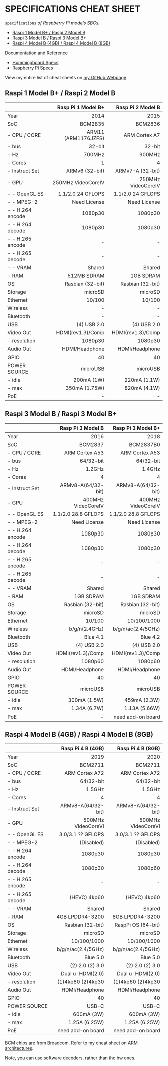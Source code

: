 # SPECIFICATIONS CHEAT SHEET

`specifications` _of Raspberry Pi models SBCs._

* [Raspi 1 Model B+ / Raspi 2 Model B](https://github.com/JeffDeCola/my-cheat-sheets/tree/master/other/single-board-computers/raspberry-pi/specifications-cheat-sheet#raspi-1-model-b--raspi-2-model-b)
* [Raspi 3 Model B / Raspi 3 Model B+](https://github.com/JeffDeCola/my-cheat-sheets/tree/master/other/single-board-computers/raspberry-pi/specifications-cheat-sheet#raspi-3-model-b--raspi-3-model-b)
* [Raspi 4 Model B (4GB) / Raspi 4 Model B (8GB)](https://github.com/JeffDeCola/my-cheat-sheets/tree/master/other/single-board-computers/raspberry-pi/specifications-cheat-sheet#raspi-4-model-b-4gb--raspi-4-model-b-8gb)

Documentation and Reference

* [Hummingboard Specs](https://github.com/JeffDeCola/my-cheat-sheets/tree/master/other/stem/technology/single-board-computers/hummingboard/specifications-cheat-sheet)
* [Raspberry Pi Specs](https://github.com/JeffDeCola/my-cheat-sheets/tree/master/other/stem/technology/single-board-computers/raspberry-pi/specifications-cheat-sheet)

View my entire list of cheat sheets on
[my GitHub Webpage](https://jeffdecola.github.io/my-cheat-sheets/).

## Raspi 1 Model B+ / Raspi 2 Model B

|                  | Rasp Pi 1 Model B+ |  Rasp Pi 2 Model B |
|:-----------------|-------------------:|-------------------:|
| Year             |               2014 |               2015 |
| SoC              |            BCM2835 |            BCM2836 |
| - CPU / CORE     |ARM11 (ARM1176JZFS) |      ARM Cortex A7 |
| - bus            |             32-bit |             32-bit |
| - Hz             |             700MHz |             900MHz |
| - Cores          |                  1 |                  4 |
| - Instruct Set   |     ARMv6 (32-bit) |   ARMv7-A (32-bit) |
| - GPU            | 250MHz VideoCoreIV | 250MHz VideoCoreIV |
| - - OpenGL ES    |  1.1/2.0 24 GFLOPS |  1.1/2.0 24 GFLOPS |
| - - MPEG-2       |       Need License |       Need License |
| - - H.264 encode |            1080p30 |            1080p30 |
| - - H.264 decode |            1080p30 |            1080p30 |
| - - H.265 encode |                  - |                 -  |
| - - H.265 decode |                  - |                 -  |
| - - VRAM         |             Shared |             Shared |
| - RAM            |        512MB SDRAM |          1GB SDRAM |
| OS               |   Rasbian (32-bit) |   Rasbian (32-bit) |
| Storage          |            microSD |            microSD |
| Ethernet         |             10/100 |             10/100 |
| Wireless         |                  - |                  - |
| Bluetooth        |                  - |                  - |
| USB              |        (4) USB 2.0 |        (4) USB 2.0 |
| Video Out        |  HDMI(rev1.3)/Comp |  HDMI(rev1.3)/Comp |
| - resolution     |            1080p30 |            1080p30 |
| Audio Out        |    HDMI/Headphone  |     HDMI/Headphone |
| GPIO             |                 40 |                 40 |
| POWER SOURCE     |           microUSB |           microUSB |
| - idle           |         200mA (1W) |       220mA (1.1W) |
| - max            |      350mA (1.75W) |       820mA (4.1W) |
| PoE              |                  - |                  - |

## Raspi 3 Model B / Raspi 3 Model B+

|                  |  Rasp Pi 3 Model B | Rasp Pi 3 Model B+ |
|:-----------------|-------------------:|-------------------:|
| Year             |               2016 |               2018 |
| SoC              |            BCM2837 |          BCM2837B0 |
| - CPU / CORE     |     ARM Cortex A53 |     ARM Cortex A53 |
| - bus            |          64/32-bit |          64/32-bit |
| - Hz             |             1.2GHz |             1.4GHz |
| - Cores          |                  4 |                  4 |
| - Instruct Set   | ARMv8-A(64/32-bit) | ARMv8-A(64/32-bit) |
| - GPU            | 400MHz VideoCoreIV | 400MHz VideoCoreIV |
| - - OpenGL ES    |1.1/2.0 28.8 GFLOPS |1.1/2.0 28.8 GFLOPS |
| - - MPEG-2       |       Need License |       Need License |
| - - H.264 encode |            1080p30 |            1080p30 |
| - - H.264 decode |            1080p30 |            1080p30 |
| - - H.265 encode |                 -  |                  - |
| - - H.265 decode |                 -  |                  - |
| - - VRAM         |             Shared |             Shared |
| - RAM            |          1GB SDRAM |          1GB SDRAM |
| OS               |   Rasbian (32-bit) |   Rasbian (32-bit) |
| Storage          |            microSD |            microSD |
| Ethernet         |             10/100 |        10/100/1000 |
| Wireless         |      b/g/n(2.4GHz) | b/g/n/ac(2.4/5GHz) |
| Bluetooth        |           Blue 4.1 |           Blue 4.2 |
| USB              |        (4) USB 2.0 |        (4) USB 2.0 |
| Video Out        |  HDMI(rev1.3)/Comp |  HDMI(rev1.3)/Comp |
| - resolution     |            1080p60 |            1080p60 |
| Audio Out        |     HDMI/Headphone |     HDMI/Headphone |
| GPIO             |                 40 |                 40 |
| POWER SOURCE     |           microUSB |           microUSB |
| - idle           |       300mA (1.5W) |       459mA (2.3W) |
| - max            |       1.34A (6.7W) |      1.13A (5.66W) |
| PoE              |                  - |  need add-on board |

## Raspi 4 Model B (4GB) / Raspi 4 Model B (8GB)

|                  |  Rasp Pi 4 B (4GB) |  Rasp Pi 4 B (8GB) |
|:-----------------|-------------------:|-------------------:|
| Year             |               2019 |               2020 |
| SoC              |            BCM2711 |            BCM2711 |
| - CPU / CORE     |     ARM Cortex A72 |     ARM Cortex A72 |
| - bus            |          64/32-bit |          64/32-bit |
| - Hz             |             1.5GHz |             1.5GHz |
| - Cores          |                  4 |                  4 |
| - Instruct Set   | ARMv8-A(64/32-bit) | ARMv8-A(64/32-bit) |
| - GPU            | 500MHz VideoCoreVI | 500MHz VideoCoreVI |
| - - OpenGL ES    |  3.0/3.1 ?? GFLOPS |  3.0/3.1 ?? GFLOPS |
| - - MPEG-2       |         (Disabled) |         (Disabled) |
| - - H.264 encode |            1080p30 |            1080p30 |
| - - H.264 decode |            1080p30 |            1080p60 |
| - - H.265 encode |                  - |                  - |
| - - H.265 decode |       (HEVC) 4kp60 |       (HEVC) 4kp60 |
| - - VRAM         |             Shared |             Shared |
| - RAM            |    4GB LPDDR4-3200 |    8GB LPDDR4-3200 |
| OS               |   Rasbian (32-bit) | RaspPi OS (64-bit) |
| Storage          |            microSD |            microSD |
| Ethernet         |        10/100/1000 |        10/100/1000 |
| Wireless         | b/g/n/ac(2.4/5GHz) | b/g/n/ac(2.4/5GHz) |
| Bluetooth        |           Blue 5.0 |           Blue 5.0 |
| USB              |    (2) 2.0 (2) 3.0 |    (2) 2.0 (2) 3.0 |
| Video Out        |   Dual u-HDMI(2.0) |   Dual u-HDMI(2.0) |
| - resolution     |  (1)4kp60 (2)4kp30 |  (1)4kp60 (2)4kp30 |
| Audio Out        |     HDMI/Headphone |     HDMI/Headphone |
| GPIO             |                 40 |                 40 |
| POWER SOURCE     |              USB-C |              USB-C |
| - idle           |         600mA (3W) |         600mA (3W) |
| - max            |      1.25A (6.25W) |      1.25A (6.25W) |
| PoE              |  need add-on board |  need add-on board |

BCM chips are from Broadcom. Refer to my cheat sheet on
[ARM architectures](https://github.com/JeffDeCola/my-cheat-sheets/tree/master/hardware/development/hardware-architectures/arm-cheat-sheet).

Note, you can use software decoders, rather than the hw ones.
